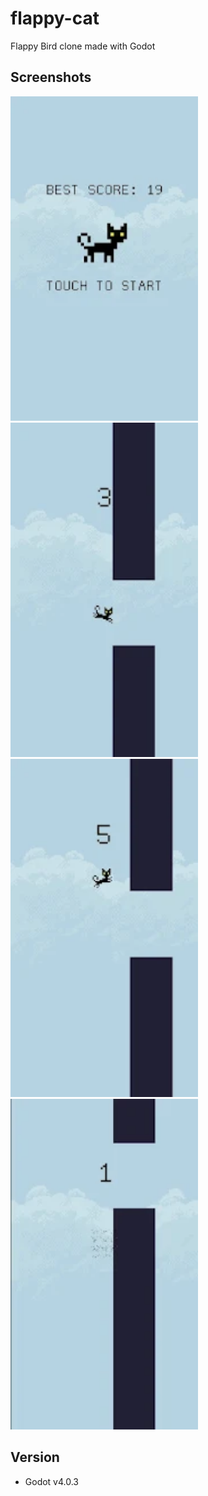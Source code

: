 # flappy-cat
Flappy Bird clone made with Godot

## Screenshots
<img src="Flappy Cat/screenshots/ss0.png" width=300>          <img src="Flappy Cat/screenshots/ss1.png" width=300>          <img src="Flappy Cat/screenshots/ss2.png" width=300>          <img src="Flappy Cat/screenshots/ss3.png" width=300>

## Version
- Godot v4.0.3
